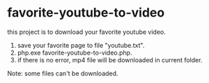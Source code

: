 # favorite-youtube-to-video
this project is to download your favorite youtube video.

1. save your favorite page to file "youtube.txt".
2. php.exe favorite-youtube-to-video.php.
3. if there is no error, mp4 file will be downloaded in current folder.

Note: some files can't be downloaded.
